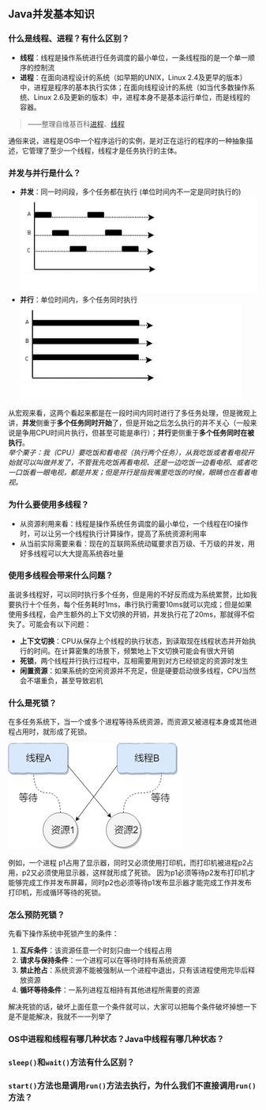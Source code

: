## Java并发基本知识

### 什么是线程、进程？有什么区别？
- **线程**：线程是操作系统进行任务调度的最小单位，一条线程指的是一个单一顺序的控制流
- **进程**：在面向进程设计的系统（如早期的UNIX，Linux 2.4及更早的版本）中，进程是程序的基本执行实体；在面向线程设计的系统（如当代多数操作系统、Linux 2.6及更新的版本）中，进程本身不是基本运行单位，而是线程的容器。
> ——整理自维基百科[进程](https://zh.wikipedia.org/wiki/%E8%A1%8C%E7%A8%8B)、[线程](https://zh.wikipedia.org/wiki/%E7%BA%BF%E7%A8%8B)

通俗来说，进程是OS中一个程序运行的实例，是对正在运行的程序的一种抽象描述，它管理了至少一个线程，线程才是任务执行的主体。
### 并发与并行是什么？
- **并发**：同一时间段，多个任务都在执行 (单位时间内不一定是同时执行的)  
![](./images/bingfa.png)
- **并行**：单位时间内，多个任务同时执行  
![](./images/bingxing.png)

从宏观来看，这两个看起来都是在一段时间内同时进行了多任务处理，但是微观上讲，**并发**侧重于**多个任务同时开始**了，但是开始之后怎么执行的并不关心（一般来说是争用CPU时间片执行，但甚至可能是串行）；**并行**更侧重于**多个任务同时在被执行**。  
*举个栗子：我（CPU）要吃饭和看电视（执行两个任务），从我吃饭或者看电视开始就可以叫做并发了，不管我先吃饭再看电视、还是一边吃饭一边看电视、或者吃一口饭看一眼电视，都是并发；但是并行是指我嘴里吃饭的时候，眼睛也在看着电视。*
### 为什么要使用多线程？
- 从资源利用来看：线程是操作系统任务调度的最小单位，一个线程在IO操作时，可以让另一个线程执行计算操作，提高了系统资源利用率
- 从当前实际需要来看：现在的互联网系统动辄要求百万级、千万级的并发，用好多线程可以大大提高系统吞吐量

### 使用多线程会带来什么问题？
虽说多线程好，可以同时执行多个任务，但是用的不好反而成为系统累赘，比如我要执行十个任务，每个任务耗时1ms，串行执行需要10ms就可以完成；但是如果使用多线程，会产生额外的上下文切换的开销，并发执行花了20ms，那就得不偿失了。可能会有以下问题：
- **上下文切换**：CPU从保存上个线程的执行状态，到读取现在线程状态并开始执行的时间。在计算密集的场景下，频繁地上下文切换可能会有很大开销
- **死锁**，两个线程并行执行过程中，互相需要用到对方已经锁定的资源时发生
- **闲置资源**：如果系统的空闲资源并不充足，但是硬要启动很多线程，CPU当然会不堪重负，甚至导致宕机

### 什么是死锁？
在多任务系统下，当一个或多个进程等待系统资源，而资源又被进程本身或其他进程占用时，就形成了死锁。  

![](./images/deadlock.png)

例如，一个进程 p1占用了显示器，同时又必须使用打印机，而打印机被进程p2占用，p2又必须使用显示器，这样就形成了死锁。 因为p1必须等待p2发布打印机才能够完成工作并发布屏幕，同时p2也必须等待p1发布显示器才能完成工作并发布打印机，形成循环等待的死锁。
### 怎么预防死锁？
先看下操作系统中死锁产生的条件：
1. **互斥条件**：该资源任意一个时刻只由一个线程占用
2. **请求与保持条件**：一个进程可以在等待时持有系统资源
3. **禁止抢占**：系统资源不能被强制从一个进程中退出，只有该进程使用完毕后释放资源
4. **循环等待条件**：一系列进程互相持有其他进程所需要的资源

解决死锁的话，破坏上面任意一个条件就可以，大家可以把每个条件破坏掉想一下是不是能解决，我就不一一列举了

### OS中进程和线程有哪几种状态？Java中线程有哪几种状态？

### `sleep()`和`wait()`方法有什么区别？

### `start()`方法也是调用`run()`方法去执行，为什么我们不直接调用`run()`方法？